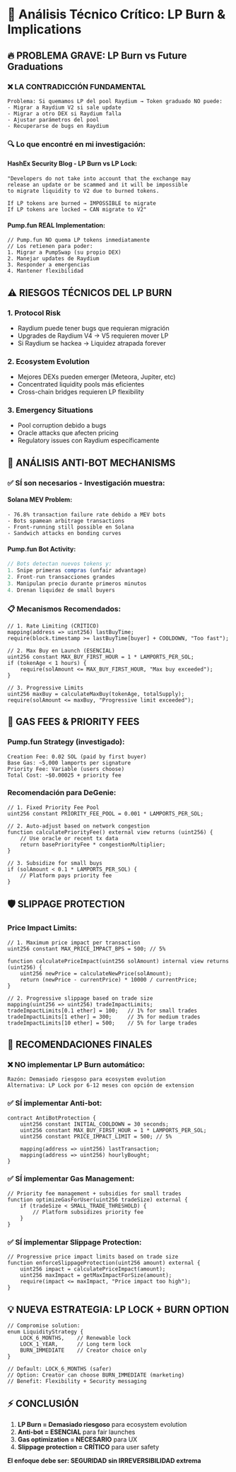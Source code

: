 # 🚨 Análisis Técnico Crítico: LP Burn & Implications

## 🔥 **PROBLEMA GRAVE: LP Burn vs Future Graduations**

### ❌ **LA CONTRADICCIÓN FUNDAMENTAL**
```
Problema: Si quemamos LP del pool Raydium → Token graduado NO puede:
- Migrar a Raydium V2 si sale update
- Migrar a otro DEX si Raydium falla  
- Ajustar parámetros del pool
- Recuperarse de bugs en Raydium
```

### 🔍 **Lo que encontré en mi investigación:**

#### **HashEx Security Blog - LP Burn vs LP Lock:**
```
"Developers do not take into account that the exchange may 
release an update or be scammed and it will be impossible 
to migrate liquidity to V2 due to burned tokens.

If LP tokens are burned → IMPOSSIBLE to migrate
If LP tokens are locked → CAN migrate to V2"
```

#### **Pump.fun REAL Implementation:**
```solidity
// Pump.fun NO quema LP tokens inmediatamente
// Los retienen para poder:
1. Migrar a PumpSwap (su propio DEX)  
2. Manejar updates de Raydium
3. Responder a emergencias
4. Mantener flexibilidad
```

## ⚠️ **RIESGOS TÉCNICOS DEL LP BURN**

### 1. **Protocol Risk**
- Raydium puede tener bugs que requieran migración
- Upgrades de Raydium V4 → V5 requieren mover LP
- Si Raydium se hackea → Liquidez atrapada forever

### 2. **Ecosystem Evolution**
- Mejores DEXs pueden emerger (Meteora, Jupiter, etc)
- Concentrated liquidity pools más eficientes
- Cross-chain bridges requieren LP flexibility

### 3. **Emergency Situations**
- Pool corruption debido a bugs
- Oracle attacks que afecten pricing
- Regulatory issues con Raydium específicamente

## 🤖 **ANÁLISIS ANTI-BOT MECHANISMS**

### ✅ **SÍ son necesarios - Investigación muestra:**

#### **Solana MEV Problem:**
```
- 76.8% transaction failure rate debido a MEV bots
- Bots spamean arbitrage transactions
- Front-running still possible en Solana
- Sandwich attacks en bonding curves
```

#### **Pump.fun Bot Activity:**
```javascript
// Bots detectan nuevos tokens y:
1. Snipe primeras compras (unfair advantage)
2. Front-run transacciones grandes
3. Manipulan precio durante primeros minutos
4. Drenan liquidez de small buyers
```

### 📋 **Mecanismos Recomendados:**
```solidity
// 1. Rate Limiting (CRÍTICO)
mapping(address => uint256) lastBuyTime;
require(block.timestamp >= lastBuyTime[buyer] + COOLDOWN, "Too fast");

// 2. Max Buy en Launch (ESENCIAL)  
uint256 constant MAX_BUY_FIRST_HOUR = 1 * LAMPORTS_PER_SOL;
if (tokenAge < 1 hours) {
    require(solAmount <= MAX_BUY_FIRST_HOUR, "Max buy exceeded");
}

// 3. Progressive Limits
uint256 maxBuy = calculateMaxBuy(tokenAge, totalSupply);
require(solAmount <= maxBuy, "Progressive limit exceeded");
```

## 💨 **GAS FEES & PRIORITY FEES**

### **Pump.fun Strategy (investigado):**
```
Creation Fee: 0.02 SOL (paid by first buyer)
Base Gas: ~5,000 lamports per signature  
Priority Fee: Variable (users choose)
Total Cost: ~$0.00025 + priority fee
```

### **Recomendación para DeGenie:**
```solidity
// 1. Fixed Priority Fee Pool
uint256 constant PRIORITY_FEE_POOL = 0.001 * LAMPORTS_PER_SOL;

// 2. Auto-adjust based on network congestion
function calculatePriorityFee() external view returns (uint256) {
    // Use oracle or recent tx data
    return basePriorityFee * congestionMultiplier;
}

// 3. Subsidize for small buys
if (solAmount < 0.1 * LAMPORTS_PER_SOL) {
    // Platform pays priority fee
}
```

## 🛡️ **SLIPPAGE PROTECTION**

### **Price Impact Limits:**
```solidity
// 1. Maximum price impact per transaction
uint256 constant MAX_PRICE_IMPACT_BPS = 500; // 5%

function calculatePriceImpact(uint256 solAmount) internal view returns (uint256) {
    uint256 newPrice = calculateNewPrice(solAmount);
    return (newPrice - currentPrice) * 10000 / currentPrice;
}

// 2. Progressive slippage based on trade size
mapping(uint256 => uint256) tradeImpactLimits;
tradeImpactLimits[0.1 ether] = 100;   // 1% for small trades
tradeImpactLimits[1 ether] = 300;     // 3% for medium trades  
tradeImpactLimits[10 ether] = 500;    // 5% for large trades
```

## 🎯 **RECOMENDACIONES FINALES**

### ❌ **NO implementar LP Burn automático:**
```
Razón: Demasiado riesgoso para ecosystem evolution
Alternativa: LP Lock por 6-12 meses con opción de extension
```

### ✅ **SÍ implementar Anti-bot:**
```solidity
contract AntiBotProtection {
    uint256 constant INITIAL_COOLDOWN = 30 seconds;
    uint256 constant MAX_BUY_FIRST_HOUR = 1 * LAMPORTS_PER_SOL;
    uint256 constant PRICE_IMPACT_LIMIT = 500; // 5%
    
    mapping(address => uint256) lastTransaction;
    mapping(address => uint256) hourlyBought;
}
```

### ✅ **SÍ implementar Gas Management:**
```solidity
// Priority fee management + subsidies for small trades
function optimizeGasForUser(uint256 tradeSize) external {
    if (tradeSize < SMALL_TRADE_THRESHOLD) {
        // Platform subsidizes priority fee
    }
}
```

### ✅ **SÍ implementar Slippage Protection:**
```solidity
// Progressive price impact limits based on trade size
function enforceSlippageProtection(uint256 amount) external {
    uint256 impact = calculatePriceImpact(amount);
    uint256 maxImpact = getMaxImpactForSize(amount);
    require(impact <= maxImpact, "Price impact too high");
}
```

## 💡 **NUEVA ESTRATEGIA: LP LOCK + BURN OPTION**

```solidity
// Compromise solution:
enum LiquidityStrategy {
    LOCK_6_MONTHS,    // Renewable lock
    LOCK_1_YEAR,      // Long term lock  
    BURN_IMMEDIATE    // Creator choice only
}

// Default: LOCK_6_MONTHS (safer)
// Option: Creator can choose BURN_IMMEDIATE (marketing)
// Benefit: Flexibility + Security messaging
```

## ⚡ **CONCLUSIÓN**

1. **LP Burn = Demasiado riesgoso** para ecosystem evolution
2. **Anti-bot = ESENCIAL** para fair launches  
3. **Gas optimization = NECESARIO** para UX
4. **Slippage protection = CRÍTICO** para user safety

**El enfoque debe ser: SEGURIDAD sin IRREVERSIBILIDAD extrema**